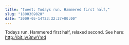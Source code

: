 ```yaml
---
title: "tweet: Todays run. Hammered first half,"
slug: "1800369820"
date: "2009-05-14T23:32:37+00:00"
---
```

Todays run. Hammered first half, relaxed second. See here: http://bit.ly/3nwYmd
